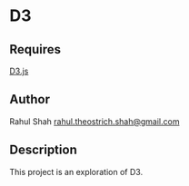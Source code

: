 D3
==

Requires
--------
[D3.js][dl]

[dl]: http://d3js.org/d3.v3.min.js


Author
------
Rahul Shah <rahul.theostrich.shah@gmail.com>


Description
-----------
This project is an exploration of D3. 
